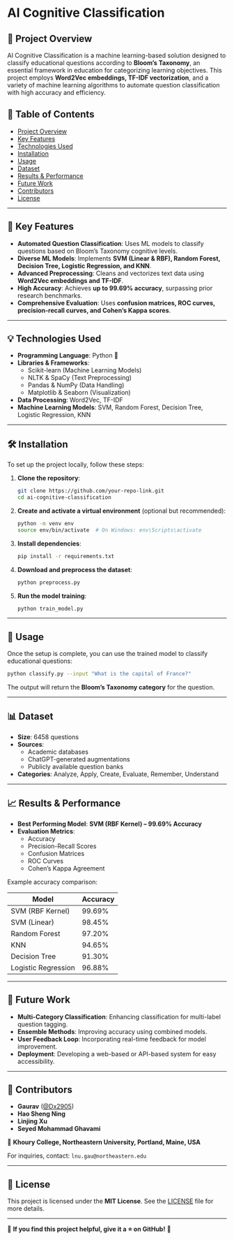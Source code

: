 # AI Cognitive Classification

## 📌 Project Overview
AI Cognitive Classification is a machine learning-based solution designed to classify educational questions according to **Bloom’s Taxonomy**, an essential framework in education for categorizing learning objectives. This project employs **Word2Vec embeddings, TF-IDF vectorization**, and a variety of machine learning algorithms to automate question classification with high accuracy and efficiency.

## 📜 Table of Contents
- [Project Overview](#project-overview)
- [Key Features](#key-features)
- [Technologies Used](#technologies-used)
- [Installation](#installation)
- [Usage](#usage)
- [Dataset](#dataset)
- [Results & Performance](#results--performance)
- [Future Work](#future-work)
- [Contributors](#contributors)
- [License](#license)

---

## 🎯 Key Features
- **Automated Question Classification**: Uses ML models to classify questions based on Bloom’s Taxonomy cognitive levels.
- **Diverse ML Models**: Implements **SVM (Linear & RBF), Random Forest, Decision Tree, Logistic Regression, and KNN**.
- **Advanced Preprocessing**: Cleans and vectorizes text data using **Word2Vec embeddings and TF-IDF**.
- **High Accuracy**: Achieves **up to 99.69% accuracy**, surpassing prior research benchmarks.
- **Comprehensive Evaluation**: Uses **confusion matrices, ROC curves, precision-recall curves, and Cohen’s Kappa scores**.

---

## 💡 Technologies Used
- **Programming Language**: Python 🐍
- **Libraries & Frameworks**:
  - Scikit-learn (Machine Learning Models)
  - NLTK & SpaCy (Text Preprocessing)
  - Pandas & NumPy (Data Handling)
  - Matplotlib & Seaborn (Visualization)
- **Data Processing**: Word2Vec, TF-IDF
- **Machine Learning Models**: SVM, Random Forest, Decision Tree, Logistic Regression, KNN

---

## 🛠 Installation
To set up the project locally, follow these steps:

1. **Clone the repository**:
   ```bash
   git clone https://github.com/your-repo-link.git
   cd ai-cognitive-classification
   ```
2. **Create and activate a virtual environment** (optional but recommended):
   ```bash
   python -m venv env
   source env/bin/activate  # On Windows: env\Scripts\activate
   ```
3. **Install dependencies**:
   ```bash
   pip install -r requirements.txt
   ```
4. **Download and preprocess the dataset**:
   ```bash
   python preprocess.py
   ```
5. **Run the model training**:
   ```bash
   python train_model.py
   ```

---

## 🚀 Usage
Once the setup is complete, you can use the trained model to classify educational questions:

```bash
python classify.py --input "What is the capital of France?"
```

The output will return the **Bloom’s Taxonomy category** for the question.

---

## 📊 Dataset
- **Size**: 6458 questions
- **Sources**:
  - Academic databases
  - ChatGPT-generated augmentations
  - Publicly available question banks
- **Categories**: Analyze, Apply, Create, Evaluate, Remember, Understand

---

## 📈 Results & Performance
- **Best Performing Model**: **SVM (RBF Kernel) – 99.69% Accuracy**
- **Evaluation Metrics**:
  - Accuracy
  - Precision-Recall Scores
  - Confusion Matrices
  - ROC Curves
  - Cohen’s Kappa Agreement

Example accuracy comparison:

| Model                | Accuracy |
|----------------------|----------|
| SVM (RBF Kernel)    | 99.69%   |
| SVM (Linear)        | 98.45%   |
| Random Forest       | 97.20%   |
| KNN                 | 94.65%   |
| Decision Tree       | 91.30%   |
| Logistic Regression | 96.88%   |

---

## 🔮 Future Work
- **Multi-Category Classification**: Enhancing classification for multi-label question tagging.
- **Ensemble Methods**: Improving accuracy using combined models.
- **User Feedback Loop**: Incorporating real-time feedback for model improvement.
- **Deployment**: Developing a web-based or API-based system for easy accessibility.

---

## 👥 Contributors
- **Gaurav** ([@Dx2905](https://github.com/Dx2905))
- **Hao Sheng Ning**
- **Linjing Xu**
- **Seyed Mohammad Ghavami**

📍 **Khoury College, Northeastern University, Portland, Maine, USA**

For inquiries, contact: `lnu.gau@northeastern.edu`

---

## 📜 License
This project is licensed under the **MIT License**. See the [LICENSE](LICENSE) file for more details.

---

🚀 **If you find this project helpful, give it a ⭐ on GitHub!** 🎉

